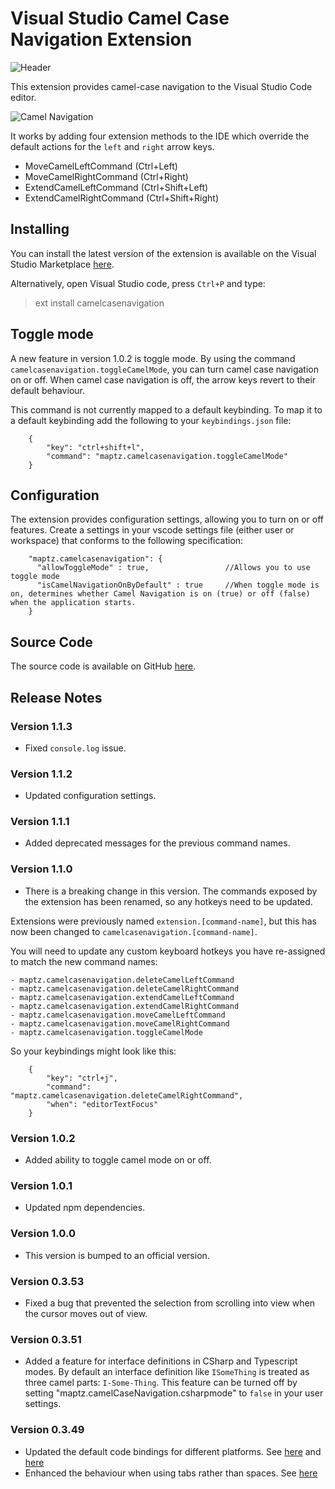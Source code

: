 # Visual Studio Camel Case Navigation Extension

![Header](https://raw.githubusercontent.com/maptz/Maptz.VSCode.Extensions.CamelCaseNavigation/master/imgs/Icon.png)

This extension provides camel-case navigation to the Visual Studio Code editor.

![Camel Navigation](https://raw.githubusercontent.com/maptz/Maptz.VSCode.Extensions.CamelCaseNavigation/master/imgs/CSharp_camelcase.gif)

It works by adding four extension methods to the IDE which override the default actions for the `left` and `right` arrow keys.  

- MoveCamelLeftCommand (Ctrl+Left)
- MoveCamelRightCommand  (Ctrl+Right)
- ExtendCamelLeftCommand  (Ctrl+Shift+Left)
- ExtendCamelRightCommand (Ctrl+Shift+Right)


## Installing

You can install the latest version of the extension is available on the Visual Studio Marketplace [here](https://marketplace.visualstudio.com/items?itemName=maptz.camelcasenavigation).

Alternatively, open Visual Studio code, press `Ctrl+P` and type:

> ext install camelcasenavigation

## Toggle mode

A new feature in version 1.0.2 is toggle mode. By using the command `camelcasenavigation.toggleCamelMode`, you can turn camel case navigation on or off. When camel case navigation is off, the arrow keys revert to their default behaviour. 

This command is not currently mapped to a default keybinding. To map it to a default keybinding add the following to your `keybindings.json` file:

```
    {
        "key": "ctrl+shift+l",
        "command": "maptz.camelcasenavigation.toggleCamelMode"
    }
```


## Configuration

The extension provides configuration settings, allowing you to turn on or off features. Create a settings in your vscode settings file (either user or workspace) that conforms to the following specification:

```
    "maptz.camelcasenavigation": {
      "allowToggleMode" : true,                 //Allows you to use toggle mode
      "isCamelNavigationOnByDefault" : true     //When toggle mode is on, determines whether Camel Navigation is on (true) or off (false) when the application starts.
    }
```

## Source Code

The source code is available on GitHub [here](https://github.com/maptz/Maptz.VSCode.Extensions.CamelCaseNavigation).

## Release Notes
### Version 1.1.3

- Fixed `console.log` issue.

### Version 1.1.2

- Updated configuration settings. 

### Version 1.1.1

- Added deprecated messages for the previous command names. 

### Version 1.1.0

- There is a breaking change in this version. The commands exposed by the extension has been renamed, so any hotkeys need to be updated. 

Extensions were previously named `extension.[command-name]`, but this has now been changed to `camelcasenavigation.[command-name]`.

You will need to update any custom keyboard hotkeys you have re-assigned to match the new command names:

```
- maptz.camelcasenavigation.deleteCamelLeftCommand
- maptz.camelcasenavigation.deleteCamelRightCommand
- maptz.camelcasenavigation.extendCamelLeftCommand
- maptz.camelcasenavigation.extendCamelRightCommand
- maptz.camelcasenavigation.moveCamelLeftCommand
- maptz.camelcasenavigation.moveCamelRightCommand
- maptz.camelcasenavigation.toggleCamelMode
```

So your keybindings might look like this:
```
    {
        "key": "ctrl+j",
        "command": "maptz.camelcasenavigation.deleteCamelRightCommand",
        "when": "editorTextFocus"
    }
```


### Version 1.0.2

- Added ability to toggle camel mode on or off. 

### Version 1.0.1

- Updated npm dependencies.

### Version 1.0.0

- This version is bumped to an official version.

### Version 0.3.53

- Fixed a bug that prevented the selection from scrolling into view when the cursor moves out of view.

### Version 0.3.51

- Added a feature for interface definitions in CSharp and Typescript modes. By default an interface definition like `ISomeThing` is treated as three camel parts: `I-Some-Thing`. This feature can be turned off by setting "maptz.camelCaseNavigation.csharpmode" to `false` in your user settings.

### Version 0.3.49

- Updated the default code bindings for different platforms. See [here](https://github.com/maptz/Maptz.VSCode.Extensions.CamelCaseNavigation/issues/18) and [here](https://github.com/maptz/Maptz.VSCode.Extensions.CamelCaseNavigation/issues/20)
- Enhanced the behaviour when using tabs rather than spaces. See [here](https://github.com/maptz/Maptz.VSCode.Extensions.CamelCaseNavigation/issues/19)

